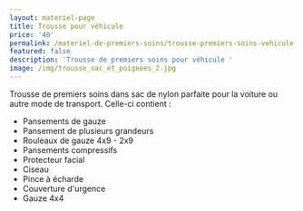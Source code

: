 ```yaml
---
layout: materiel-page
title: Trousse pour véhicule
price: '40'
permalink: /materiel-de-premiers-soins/trousse-premiers-soins-vehicule
featured: false
description: 'Trousse de premiers soins pour véhicule '
image: /img/trousse_sac_et_poignées_2.jpg
---
```

Trousse de premiers soins dans sac de nylon parfaite pour la voiture ou autre mode de transport. Celle-ci contient : 

* Pansements de gauze 
* Pansement de plusieurs grandeurs 
* Rouleaux de gauze 4x9 - 2x9 
* Pansements compressifs 
* Protecteur facial
* Ciseau
* Pince à écharde
* Couverture d'urgence
* Gauze 4x4
